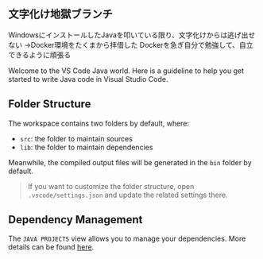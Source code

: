 ## 文字化け地獄ブランチ
WindowsにインストールしたJavaを叩いている限り、文字化けからは逃げ出せない
→Docker環境をたくまから拝借した
Dockerを急ぎ自分で勉強して、自立できるように頑張る

Welcome to the VS Code Java world. Here is a guideline to help you get started to write Java code in Visual Studio Code.

## Folder Structure

The workspace contains two folders by default, where:

- `src`: the folder to maintain sources
- `lib`: the folder to maintain dependencies

Meanwhile, the compiled output files will be generated in the `bin` folder by default.

> If you want to customize the folder structure, open `.vscode/settings.json` and update the related settings there.

## Dependency Management

The `JAVA PROJECTS` view allows you to manage your dependencies. More details can be found [here](https://github.com/microsoft/vscode-java-dependency#manage-dependencies).
